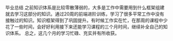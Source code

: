 毕业总结
	之前知识体系是比较零散薄弱的，大多是工作中需要用到什么框架组建就去学习这部分的知识。通过20周的前端进阶训练，学习了很多平常工作中没有接触过的知识。知识框架得到了巩固提升。有时候工作实在忙，在那周的课程中少花了一些时间，会好好利用接下来还能学习课程的三个月时间，继续补全自己的知识体系。
	总之，这几个月的学习忙碌、充实并有所收获。
